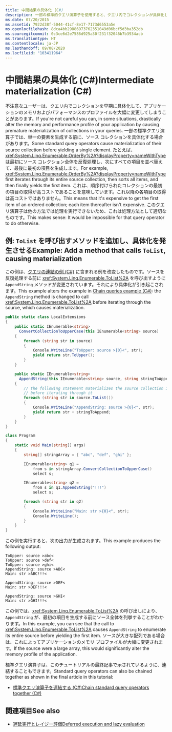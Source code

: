 ```yaml
---
title: 中間結果の具体化 (C#)
description: 一部の標準的クエリ演算子を使用すると、クエリ内でコレクションが具体化し、アプリケーションのメモリとパフォーマンス プロファイルが大幅に変更される可能性について説明します。
ms.date: 07/20/2015
ms.assetid: 7922d38f-5044-41cf-8e17-7173d6553a5e
ms.openlocfilehash: 8dca4bb29886973762351049d06bcf5d3ba352db
ms.sourcegitcommit: 0c3ce6d2e7586d925a30f231f32046b7b3934acb
ms.translationtype: HT
ms.contentlocale: ja-JP
ms.lasthandoff: 09/08/2020
ms.locfileid: "103411964"
---
```

# <a name="intermediate-materialization-c"></a><span data-ttu-id="f900c-103">中間結果の具体化 (C#)</span><span class="sxs-lookup"><span data-stu-id="f900c-103">Intermediate materialization (C#)</span></span>

<span data-ttu-id="f900c-104">不注意なユーザーは、クエリ内でコレクションを早期に具体化して、アプリケーションのメモリおよびパフォーマンスのプロファイルを大幅に変更してしまうことがあります。</span><span class="sxs-lookup"><span data-stu-id="f900c-104">If you're not careful you can, in some situations, drastically alter the memory and performance profile of your application by causing premature materialization of collections in your queries.</span></span> <span data-ttu-id="f900c-105">一部の標準クエリ演算子では、単一の要素を生成する前に、ソース コレクションを具体化する場合があります。</span><span class="sxs-lookup"><span data-stu-id="f900c-105">Some standard query operators cause materialization of their source collection before yielding a single element.</span></span> <span data-ttu-id="f900c-106">たとえば、<xref:System.Linq.Enumerable.OrderBy%2A?displayProperty=nameWithType> は最初にソース コレクション全体を反復処理し、次にすべての項目を並べ替えて、最後に最初の項目を生成します。</span><span class="sxs-lookup"><span data-stu-id="f900c-106">For example, <xref:System.Linq.Enumerable.OrderBy%2A?displayProperty=nameWithType> first iterates through its entire source collection, then sorts all items, and then finally yields the first item.</span></span> <span data-ttu-id="f900c-107">これは、順序付けられたコレクションの最初の項目の取得が高コストであることを意味しています。これ以降の各項目の取得は高コストではありません。</span><span class="sxs-lookup"><span data-stu-id="f900c-107">This means that it's expensive to get the first item of an ordered collection; each item thereafter isn't expensive.</span></span> <span data-ttu-id="f900c-108">このクエリ演算子は他の方法では処理を実行できないため、これは処理方法として適切なものです。</span><span class="sxs-lookup"><span data-stu-id="f900c-108">This makes sense: It would be impossible for that query operator to do otherwise.</span></span>

## <a name="example-add-a-method-that-calls-tolist-causing-materialization"></a><span data-ttu-id="f900c-109">例: `ToList` を呼び出すメソッドを追加し、具体化を発生させる</span><span class="sxs-lookup"><span data-stu-id="f900c-109">Example: Add a method that calls `ToList`, causing materialization</span></span>

<span data-ttu-id="f900c-110">この例は、[クエリの連結の例 (C#)](chain-queries-example.md) に含まれる例を改変したものです。ソースを反復処理する前に <xref:System.Linq.Enumerable.ToList%2A> を呼び出すように `AppendString` メソッドが変更されています。それにより具体化が引き起こされます。</span><span class="sxs-lookup"><span data-stu-id="f900c-110">This example alters the example in [Chain queries example (C#)](chain-queries-example.md): the `AppendString` method is changed to call <xref:System.Linq.Enumerable.ToList%2A> before iterating through the source, which causes materialization.</span></span>

```csharp
public static class LocalExtensions
{
    public static IEnumerable<string>
      ConvertCollectionToUpperCase(this IEnumerable<string> source)
    {
        foreach (string str in source)
        {
            Console.WriteLine("ToUpper: source >{0}<", str);
            yield return str.ToUpper();
        }
    }

    public static IEnumerable<string>
      AppendString(this IEnumerable<string> source, string stringToAppend)
    {
        // the following statement materializes the source collection in a List<T>
        // before iterating through it
        foreach (string str in source.ToList())
        {
            Console.WriteLine("AppendString: source >{0}<", str);
            yield return str + stringToAppend;
        }
    }
}

class Program
{
    static void Main(string[] args)
    {
        string[] stringArray = { "abc", "def", "ghi" };

        IEnumerable<string> q1 =
            from s in stringArray.ConvertCollectionToUpperCase()
            select s;

        IEnumerable<string> q2 =
            from s in q1.AppendString("!!!")
            select s;

        foreach (string str in q2)
        {
            Console.WriteLine("Main: str >{0}<", str);
            Console.WriteLine();
        }
    }
}
```

 <span data-ttu-id="f900c-111">この例を実行すると、次の出力が生成されます。</span><span class="sxs-lookup"><span data-stu-id="f900c-111">This example produces the following output:</span></span>

```output
ToUpper: source >abc<
ToUpper: source >def<
ToUpper: source >ghi<
AppendString: source >ABC<
Main: str >ABC!!!<

AppendString: source >DEF<
Main: str >DEF!!!<

AppendString: source >GHI<
Main: str >GHI!!!<
```

<span data-ttu-id="f900c-112">この例では、<xref:System.Linq.Enumerable.ToList%2A> の呼び出しにより、`AppendString` が、最初の項目を生成する前にソース全体を列挙することがわかります。</span><span class="sxs-lookup"><span data-stu-id="f900c-112">In this example, you can see that the call to <xref:System.Linq.Enumerable.ToList%2A> causes `AppendString` to enumerate its entire source before yielding the first item.</span></span> <span data-ttu-id="f900c-113">ソースが大きな配列である場合は、これによってアプリケーションのメモリ プロファイルが大幅に変更されます。</span><span class="sxs-lookup"><span data-stu-id="f900c-113">If the source were a large array, this would significantly alter the memory profile of the application.</span></span>

<span data-ttu-id="f900c-114">標準クエリ演算子は、このチュートリアルの最終記事で示されているように、連結することもできます。</span><span class="sxs-lookup"><span data-stu-id="f900c-114">Standard query operators can also be chained together as shown in the final article in this tutorial:</span></span>

- [<span data-ttu-id="f900c-115">標準クエリ演算子を連結する (C#)</span><span class="sxs-lookup"><span data-stu-id="f900c-115">Chain standard query operators together (C#)</span></span>](chain-standard-query-operators-together.md)

## <a name="see-also"></a><span data-ttu-id="f900c-116">関連項目</span><span class="sxs-lookup"><span data-stu-id="f900c-116">See also</span></span>

- [<span data-ttu-id="f900c-117">遅延実行とレイジー評価</span><span class="sxs-lookup"><span data-stu-id="f900c-117">Deferred execution and lazy evaluation</span></span>](deferred-execution-lazy-evaluation.md)
